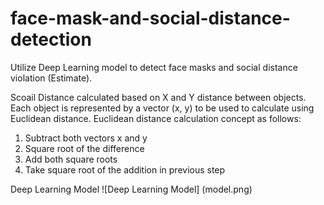 # face-mask-and-social-distance-detection
Utilize Deep Learning model to detect face masks and social distance violation (Estimate).

Scoail Distance calculated based on X and Y distance between objects. Each object is represented by a vector (x, y) to be used to calculate using Euclidean distance. Euclidean distance calculation concept as follows: 
1. Subtract both vectors x and y
2. Square root of the difference
3. Add both square roots
4. Take square root of the addition in previous step

Deep Learning Model
![Deep Learning Model] (model.png)
